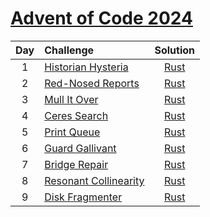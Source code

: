 [Advent of Code 2024](https://adventofcode.com/2024)
==========

| Day | Challenge | Solution |
|:---:|:---|:---:|
| 1 | [Historian Hysteria](https://adventofcode.com/2024/day/1) | [Rust](./day01/main.rs) |
| 2 | [Red-Nosed Reports](https://adventofcode.com/2024/day/2) | [Rust](./day02/main.rs) |
| 3 | [Mull It Over](https://adventofcode.com/2024/day/3) | [Rust](./day03/main.rs) |
| 4 | [Ceres Search](https://adventofcode.com/2024/day/4) | [Rust](./day04/main.rs) |
| 5 | [Print Queue](https://adventofcode.com/2024/day/5) | [Rust](./day05/main.rs) |
| 6 | [Guard Gallivant](https://adventofcode.com/2024/day/6) | [Rust](./day06/main.rs) |
| 7 | [Bridge Repair](https://adventofcode.com/2024/day/7) | [Rust](./day07/main.rs) |
| 8 | [Resonant Collinearity](https://adventofcode.com/2024/day/8) | [Rust](./day08/main.rs) |
| 9 | [Disk Fragmenter](https://adventofcode.com/2024/day/9) | [Rust](./day09/main.rs) |